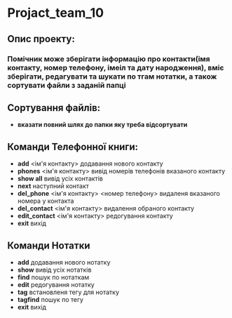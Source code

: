 # Projact_team_10

## Опис проекту:
### Помічник може зберігати інформацію про контакти(імя контакту, номер телефону, імеіл та дату народження), вміє зберігати, редагувати та шукати по тгам нотатки, а також сортувати файли з заданій папці

## Сортування файлів:
- **вказати повний шлях до папки яку треба відсортувати**

## Команди Телефонної книги:
- **add** <ім'я контакту>  додавання нового контакту
- **phones** <ім'я контакту> вивід номерів телефонів вказаного контакту
- **show all** вивід усіх контактів
- **next** наступний контакт
- **del_phone** <ім'я контакту> <номер телефону> видаленя вказаного номера у контакта
- **del_contact** <ім'я контакту> видалення обраного контакту
- **edit_contact** <ім'я контакту> редогування контакту
- **exit** вихід
  
## Команди Нотатки
  - **add** додавання нового нотатку
  - **show** вивід усіх нотатків
  - **find** пошук по нотаткам
  - **edit** редогування нотатку
  - **tag** встановленя тегу для нотатку
  - **tagfind** пошук по тегу
  - **exit** вихід

